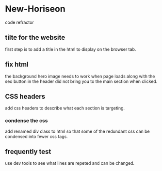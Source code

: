 # New-Horiseon
code refractor

## tilte for the website ##
first step is to add a title in the html to display on the browser tab.

## fix html ##
the background hero image needs to work when page loads along with the seo button in the header did not bring you to the main section when clicked.

##  CSS headers  ##
add css headers to describe what each section is targeting.

###  condense the css ##
add renamed div class to html so that some of the redundant css can be condensed into fewer css tags.


##  frequently test ##

use dev tools to see what lines are repeted and can be changed.